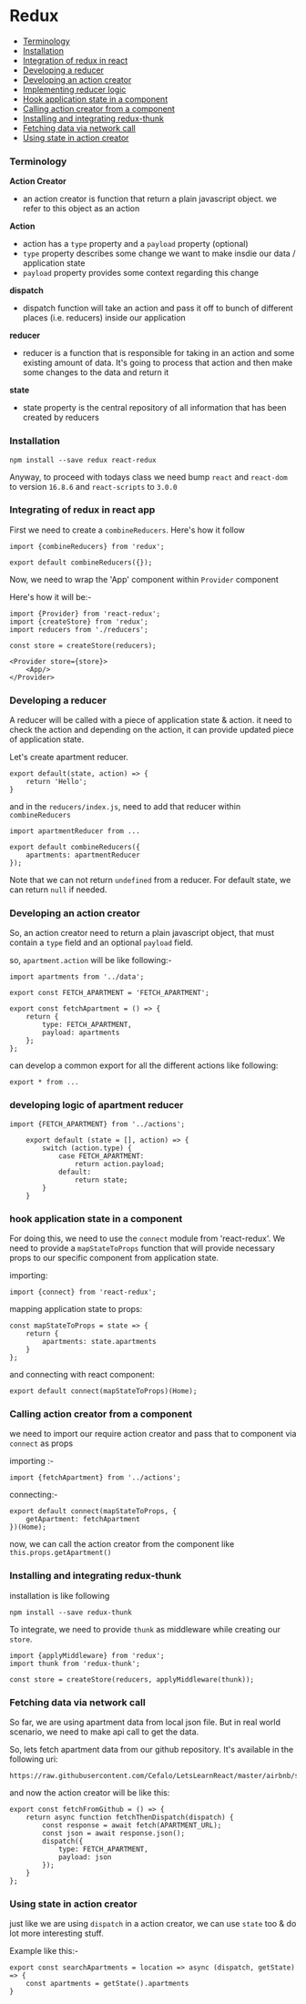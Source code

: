 Redux
======

- [Terminology](#terminology)
- [Installation](#installation)
- [Integration of redux in react](#integrating-of-redux-in-react-app)
- [Developing a reducer](#developing-a-reducer)
- [Developing an action creator](#developing-an-action-creator)
- [Implementing reducer logic](#developing-logic-of-apartment-reducer)
- [Hook application state in a component](#hook-application-state-in-a-component)
- [Calling action creator from a component](#calling-action-creator-from-a-component)
- [Installing and integrating redux-thunk](#installing-and-integrating-redux-thunk)
- [Fetching data via network call](#fetching-data-via-network-call)
- [Using state in action creator](#using-state-in-action-creator)

### Terminology
**Action Creator**
- an action creator is function that return a plain javascript object. we refer to this object as an action

**Action**
- action has a `type` property and a `payload` property (optional)
- `type` property describes some change we want to make insdie our data / application state
- `payload` property provides some context regarding this change

**dispatch**
- dispatch function will take an action and pass it off to bunch of different places (i.e. reducers) inside our application

**reducer**
- reducer is a function that is responsible for taking in an action and some existing amount of data. It's going to process that action and then make some changes to the data and return it

**state**
- state property is the central repository of all information that has been created by reducers

### Installation
```
npm install --save redux react-redux
```

Anyway, to proceed with todays class we need bump `react` and `react-dom` to version `16.8.6` and `react-scripts` to `3.0.0`

### Integrating of redux in react app

First we need to create a `combineReducers`. Here's how it follow

```
import {combineReducers} from 'redux';

export default combineReducers({});
```

Now, we need to wrap the 'App' component within `Provider` component

Here's how it will be:-
```
import {Provider} from 'react-redux';
import {createStore} from 'redux';
import reducers from './reducers';

const store = createStore(reducers);

<Provider store={store}>
	<App/>
</Provider>
```

### Developing a reducer

A reducer will be called with a piece of application state & action. it need to check the action and depending on the action, it can provide updated piece of application state.

Let's create apartment reducer.
```
export default(state, action) => {
	return 'Hello';
}
```

and in the `reducers/index.js`, need to add that reducer within `combineReducers`
```
import apartmentReducer from ...

export default combineReducers({
	apartments: apartmentReducer
});
```

Note that we can not return `undefined` from a reducer. For default state, we can return `null` if needed.

### Developing an action creator

So, an action creator need to return a plain javascript object, that must contain a `type` field and an optional `payload` field.

so, `apartment.action` will be like following:-

```
import apartments from '../data';

export const FETCH_APARTMENT = 'FETCH_APARTMENT';

export const fetchApartment = () => {
	return {
		type: FETCH_APARTMENT,
		payload: apartments
	};
};
```

can develop a common export for all the different actions like following:
```
export * from ...
```

### developing logic of apartment reducer

```
import {FETCH_APARTMENT} from '../actions';
	
	export default (state = [], action) => {
	    switch (action.type) {
	        case FETCH_APARTMENT:
	            return action.payload;
	        default:
	            return state;
	    }
	} 
```

### hook application state in a component

For doing this, we need to use the `connect` module from 'react-redux'. We need to provide a `mapStateToProps` function that will provide necessary props to our specific component from application state. 

importing:
```
import {connect} from 'react-redux';
```

mapping application state to props:
```
const mapStateToProps = state => {
	return {
		apartments: state.apartments
	}
};
```

and connecting with react component:
```
export default connect(mapStateToProps)(Home);
```

### Calling action creator from a component
we need to import our require action creator and pass that to component via `connect` as props

importing :-
```
import {fetchApartment} from '../actions';
```

connecting:-
```
export default connect(mapStateToProps, {
	getApartment: fetchApartment
})(Home);
```

now, we can call the action creator from the component like `this.props.getApartment()`

### Installing and integrating redux-thunk

installation is like following
```
npm install --save redux-thunk
```

To integrate, we need to provide `thunk` as middleware while creating our `store`.

```
import {applyMiddleware} from 'redux';
import thunk from 'redux-thunk';

const store = createStore(reducers, applyMiddleware(thunk));
```

### Fetching data via network call

So far, we are using apartment data from local json file. But in real world scenario, we need to make api call to get the data.

So, lets fetch apartment data from our github repository. It's available in the following uri:
```
https://raw.githubusercontent.com/Cefalo/LetsLearnReact/master/airbnb/src/data.json
```

and now the action creator will be like this:

```
export const fetchFromGithub = () => {
    return async function fetchThenDispatch(dispatch) {
        const response = await fetch(APARTMENT_URL);
        const json = await response.json();
        dispatch({
            type: FETCH_APARTMENT,
            payload: json
        });
    }
}; 
```

### Using state in action creator

just like we are using `dispatch` in a action creator, we can use `state` too & do lot more interesting stuff.

Example like this:-
```
export const searchApartments = location => async (dispatch, getState) => {
	const apartments = getState().apartments
}
```
